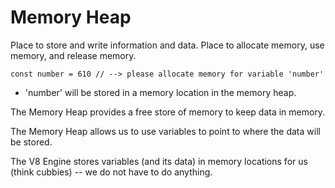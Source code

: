 # Memory Heap

Place to store and write information and data. Place to allocate memory, use memory, and release memory. 

``` const number = 610 // --> please allocate memory for variable 'number' ``` 

* 'number' will be stored in a memory location in the memory heap. 

The Memory Heap provides a free store of memory to keep data in memory.

The Memory Heap allows us to use variables to point to where the data will be stored. 

The V8 Engine stores variables (and its data) in memory locations for us (think cubbies) -- we do not have to do anything.


